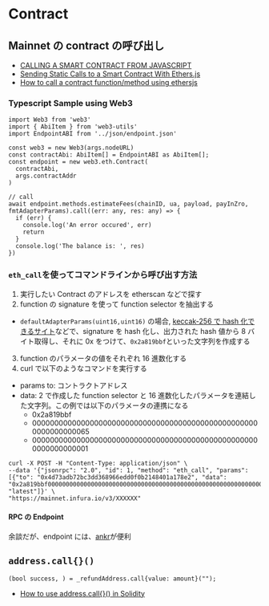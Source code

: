 # Contract

## Mainnet の contract の呼び出し

- [CALLING A SMART CONTRACT FROM JAVASCRIPT](https://ethereum.org/en/developers/tutorials/calling-a-smart-contract-from-javascript/)
- [Sending Static Calls to a Smart Contract With Ethers.js](https://betterprogramming.pub/sending-static-calls-to-a-smart-contract-with-ethers-js-e2b4ceccc9ab)
- [How to call a contract function/method using ethersjs](https://ethereum.stackexchange.com/questions/120817/how-to-call-a-contract-function-method-using-ethersjs)

### Typescript Sample using Web3

```
import Web3 from 'web3'
import { AbiItem } from 'web3-utils'
import EndpointABI from '../json/endpoint.json'

const web3 = new Web3(args.nodeURL)
const contractAbi: AbiItem[] = EndpointABI as AbiItem[];
const endpoint = new web3.eth.Contract(
  contractAbi,
  args.contractAddr
)

// call
await endpoint.methods.estimateFees(chainID, ua, payload, payInZro, fmtAdapterParams).call((err: any, res: any) => {
  if (err) {
    console.log('An error occured', err)
    return
  }
  console.log('The balance is: ', res)
})
```

### `eth_call`を使ってコマンドラインから呼び出す方法

1. 実行したい Contract のアドレスを etherscan などで探す
2. function の signature を使って function selector を抽出する

- `defaultAdapterParams(uint16,uint16)` の場合, [keccak-256 で hash 化できるサイト](https://emn178.github.io/online-tools/keccak_256.html)などで、signature を hash 化し、出力された hash 値から 8 バイト取得し、それに 0x をつけて、`0x2a819bbf`といった文字列を作成する

3. function のパラメータの値をそれぞれ 16 進数化する
4. curl で以下のようなコマンドを実行する

- params to: コントラクトアドレス
- data: 2 で作成した function selector と 16 進数化したパラメータを連結した文字列。この例では以下のパラメータの連携になる
  - 0x2a819bbf
  - 0000000000000000000000000000000000000000000000000000000000000065
  - 0000000000000000000000000000000000000000000000000000000000000001

```
curl -X POST -H "Content-Type: application/json" \
--data '{"jsonrpc": "2.0", "id": 1, "method": "eth_call", "params": [{"to": "0x4d73adb72bc3dd368966edd0f0b2148401a178e2", "data": "0x2a819bbf00000000000000000000000000000000000000000000000000000000000000650000000000000000000000000000000000000000000000000000000000000001"}, "latest"]}' \
"https://mainnet.infura.io/v3/XXXXXX"
```

#### RPC の Endpoint

余談だが、endpoint には、[ankr](https://www.ankr.com/rpc/)が便利

## `address.call{}()`

```
(bool success, ) = _refundAddress.call{value: amount}("");
```

- [How to use address.call{}() in Solidity](https://ethereum.stackexchange.com/questions/96685/how-to-use-address-call-in-solidity)
